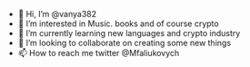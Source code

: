 - 👋 Hi, I’m @vanya382
- 👀 I’m interested in Music. books and of course crypto
- 🌱 I’m currently learning new languages and crypto industry
- 💞️ I’m looking to collaborate on creating some new things
- 📫 How to reach me twitter @Mfaliukovych

<!---
vanya70228/vanya70228 is a ✨ special ✨ repository because its `README.md` (this file) appears on your GitHub profile.
You can click the Preview link to take a look at your changes.
--->
